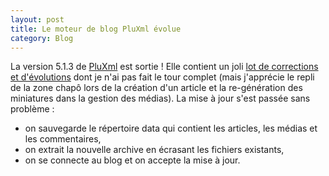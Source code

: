 ```yaml
---
layout: post
title: Le moteur de blog PluXml évolue
category: Blog
---
```


La version 5.1.3 de [PluXml](http://pluxml.org/) est sortie ! Elle contient un
joli [lot de corrections et
d'évolutions](http://telechargements.pluxml.org/changelog) <!-- more -->dont je n'ai pas
fait le tour complet (mais j'apprécie le repli de la zone chapô lors de la
création d'un article et la re-génération des miniatures dans la gestion des
médias). La mise à jour s'est passée sans problème :

-    on sauvegarde le répertoire data qui contient les articles, les médias et les
commentaires,
-    on extrait la nouvelle archive en écrasant les fichiers existants,
-    on se connecte au blog et on accepte la mise à jour.
